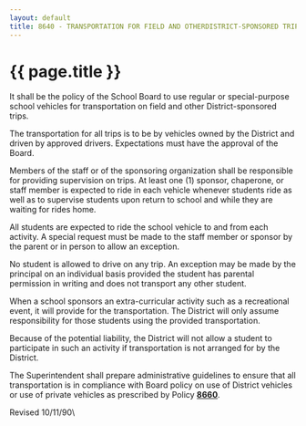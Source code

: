 ```yaml
---
layout: default
title: 8640 - TRANSPORTATION FOR FIELD AND OTHERDISTRICT-SPONSORED TRIPS
---
```


{{ page.title }}
================

It shall be the policy of the School Board to use regular or
special-purpose school vehicles for transportation on field and other
District-sponsored trips.

The transportation for all trips is to be by vehicles owned by the
District and driven by approved drivers. Expectations must have the
approval of the Board.

Members of the staff or of the sponsoring organization shall be
responsible for providing supervision on trips. At least one (1)
sponsor, chaperone, or staff member is expected to ride in each vehicle
whenever students ride as well as to supervise students upon return to
school and while they are waiting for rides home.

All students are expected to ride the school vehicle to and from each
activity. A special request must be made to the staff member or sponsor
by the parent or in person to allow an exception.

No student is allowed to drive on any trip. An exception may be made by
the principal on an individual basis provided the student has parental
permission in writing and does not transport any other student.

When a school sponsors an extra-curricular activity such as a
recreational event, it will provide for the transportation. The District
will only assume responsibility for those students using the provided
transportation.

Because of the potential liability, the District will not allow a
student to participate in such an activity if transportation is not
arranged for by the District.

The Superintendent shall prepare administrative guidelines to ensure
that all transportation is in compliance with Board policy on use of
District vehicles or use of private vehicles as prescribed by Policy
[**8660**](po8660.md).

Revised 10/11/90\

